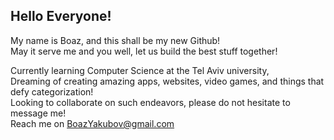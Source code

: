 ## Hello Everyone!<br/>

My name is Boaz, and this shall be my new Github!<br/>
May it serve me and you well, let us build the best stuff together!<br/>

Currently learning Computer Science at the Tel Aviv university,<br/>
Dreaming of creating amazing apps, websites, video games, and things that defy categorization!<br/>
Looking to collaborate on such endeavors, please do not hesitate to message me!<br/>
Reach me on BoazYakubov@gmail.com<br/>


